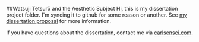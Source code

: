 ##Watsuji Tetsurō and the Aesthetic Subject
Hi, this is my dissertation project folder. I'm syncing it to github for some reason or another. See [my dissertation proposal](http://carlsensei.com/docs/essays/dissertation_proposal.pdf) for more information.

If you have questions about the dissertation, contact me via [carlsensei.com](http://carlsensei.com).
